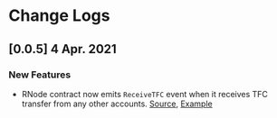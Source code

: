 # Change Logs

## [0.0.5] 4 Apr. 2021

### New Features

- RNode contract now emits `ReceiveTFC` event when it receives TFC transfer from any other accounts. 
[Source](./contracts/RNode.sol#L15), [Example](./src/playground/index.ts#L96)
  
